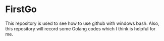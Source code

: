 # FirstGo
This repository is used to see how to use github with windows bash.
Also, this repository will record some Golang codes which I think is helpful for me.
